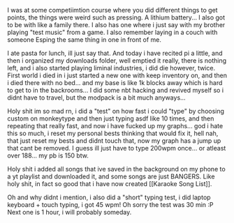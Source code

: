 I was at some competiimtion course where you did different things to get points, the things were weird such as pressing. A lithium battery... I also got to be with like a family there.
I also has one where i just say with my brother playing "test music" from a game. I also remember laying in a couch with someone Esping the same thing in one in front of me.

I ate pasta for lunch, ill just say that.
And today i have recited pi a little, and then i organized my downloads folder, well emptied it really, there is nothing left, and i also started playing liminal industries, i did die however, twice. First world i died in i just started a new one with keep inventory on, and then i died there with no bed... and my base is like 1k blocks away which is hard to get to in the backrooms... I did some nbt hacking and revived myself so i didnt have to travel, but the modpack is a bit much anyways...

Holy shit im so mad rn, i did a "test" on how fast i could "type" by choosing custom on monkeytype and then just typing asdf like 10 times, and then repeating that really fast, and now i have fucked up my graphs... god i hate this so much, i reset my personal bests thinking that would fix it, hell nah, that just reset my bests and didnt touch that, now my graph has a jump up that cant be removed. I guess ill just have to type 200wpm once... or atleast over 188... my pb is 150 btw.

Holy shit i added all songs that ive saved in the background on my phone to a yt playlist and downloaded it, and some songs are just BANGERS. Like holy shit, in fact so good that i have now created [[Karaoke Song List]].

Oh and why didnt i mention, i also did a "short" typing test, i did laptop keyboard + touch typing, i got 45 wpm! Oh sorry the test was 30 min :P Next one is 1 hour, i will probably someday.
